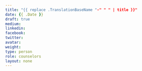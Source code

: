 ```yaml
---
title: "{{ replace .TranslationBaseName "-" " " | title }}"
date: {{ .Date }}
draft: true
medium:
linkedin:
facebook:
twitter:
avatar:
weight:
type: person
role: counselors
layout: none
---
```


